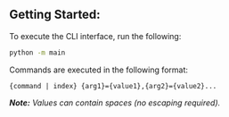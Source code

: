 ## Getting Started:

To execute the CLI interface, run the following:

```sh
python -m main
```



Commands are executed in the following format:

```
{command | index} {arg1}={value1},{arg2}={value2}...
```

***Note:** Values can contain spaces (no escaping required).*
